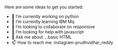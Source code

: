 
<!--
**prudhvidhar18/prudhvidhar18** is a ✨ _special_ ✨ repository because its `README.md` (this file) appears on your GitHub profile.
-->
Here are some ideas to get you started:

- 🔭 I’m currently working on  python
- 🌱 I’m currently learning IBM Mq
- 👯 I’m looking to collaborate on responsive
- 🤔 I’m looking for help with javascript
- 💬 Ask me about ...basic HTML
- 📫 How to reach me: instagram-prudhvidhar_reddy

